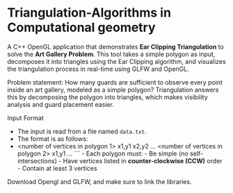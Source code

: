 # Triangulation-Algorithms in Computational geometry
A C++ OpenGL application that demonstrates **Ear Clipping Triangulation** to solve the **Art Gallery Problem**.
This tool takes a simple polygon as input, decomposes it into triangles using the Ear Clipping algorithm, and visualizes the triangulation process in real-time using GLFW and OpenGL.

Problem statement:
How many guards are sufficient to observe every point inside an art gallery, modeled as a simple polygon?
Triangulation answers this by decomposing the polygon into triangles, which makes visibility analysis and guard placement easier.

Input Format

- The input is read from a file named `data.txt`.
- The format is as follows:
- <number of polygons> <number of vertices in polygon 1> x1,y1 x2,y2 ... <number of vertices in polygon 2> x1,y1 ... ``` - Each polygon must: - Be simple (no self-intersections) - Have vertices listed in **counter-clockwise (CCW)** order - Contain at least 3 vertices

Download Opengl and GLFW, and make sure to link the libraries.
